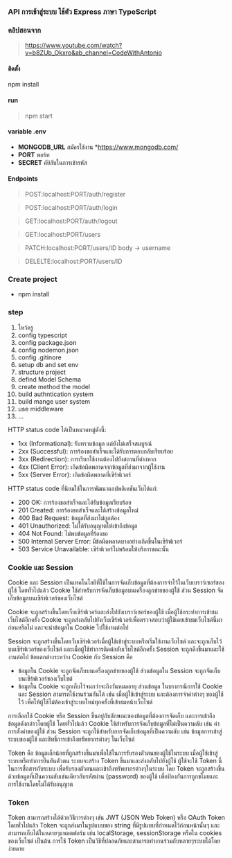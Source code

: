 ### API การเข้าสู่ระบบ ใช้ตัว Express ภาษา TypeScript

### คลิปสอนจาก

> https://www.youtube.com/watch?v=b8ZUb_Okxro&ab_channel=CodeWithAntonio

#### ติดตั้ง

npm install

#### run

> npm start

#### variable .env

- **MONGODB_URL** สมัครใช้งาน \*https://www.mongodb.com/
- **PORT** พอร์ท
- **SECRET** คัย์ลับในการเข้ารหัส

#### Endpoints

> POST:localhost:PORT/auth/register

> POST:localhost:PORT/auth/login

> GET:localhost:PORT/auth/logout

> GET:localhost:PORT/users

> PATCH:localhost:PORT/users/ID body -> username

> DELELTE:localhost:PORT/users/ID

### Create project

- npm install

### step

1. ไหว้ครู 
2. config typescript 
3. config package.json
4. config nodemon.json
5. config .gitinore
6. setup db and set env
7. structure project
8. defind Model Schema
9. create method the model
10. build authntication system
11. build mange user system
12. use middleware
13. ...

HTTP status code ได้เป็นหมวดหมู่ดังนี้:

* 1xx (Informational): รับทราบข้อมูล แต่ยังไม่เสร็จสมบูรณ์
* 2xx (Successful): การร้องขอสำเร็จและได้รับการตอบกลับเรียบร้อย
* 3xx (Redirection): การเรียกใช้งานต้องไปยังสถานที่ต่างหาก
* 4xx (Client Error): เกิดข้อผิดพลาดจากข้อมูลที่ส่งมาจากผู้ใช้งาน
* 5xx (Server Error): เกิดข้อผิดพลาดที่เซิร์ฟเวอร์

HTTP status code ที่นิยมใช้ในการพัฒนาแอปพลิเคชันเว็บได้แก่:

* 200 OK: การร้องขอสำเร็จและได้รับข้อมูลเรียบร้อย
* 201 Created: การร้องขอสำเร็จและได้สร้างข้อมูลใหม่
* 400 Bad Request: ข้อมูลที่ส่งมาไม่ถูกต้อง
* 401 Unauthorized: ไม่ได้รับอนุญาตให้เข้าถึงข้อมูล
* 404 Not Found: ไม่พบข้อมูลที่ร้องขอ
* 500 Internal Server Error: มีข้อผิดพลาดบางอย่างเกิดขึ้นในเซิร์ฟเวอร์
* 503 Service Unavailable: เซิร์ฟเวอร์ไม่พร้อมให้บริการขณะนั้น

### Cookie และ Session 
Cookie และ Session เป็นเทคโนโลยีที่ใช้ในการจัดเก็บข้อมูลที่ต้องการจำไว้ในเว็บเบราว์เซอร์ของผู้ใช้ โดยทั่วไปแล้ว Cookie ใช้สำหรับการจัดเก็บข้อมูลบนเครื่องลูกข่ายของผู้ใช้ ส่วน Session จัดเก็บข้อมูลบนเซิร์ฟเวอร์ของเว็บไซต์

Cookie จะถูกสร้างขึ้นโดยเว็บเซิร์ฟเวอร์และส่งไปยังเบราว์เซอร์ของผู้ใช้ เมื่อผู้ใช้กระทำการเข้าชมเว็บไซต์อีกครั้ง Cookie จะถูกส่งกลับไปยังเว็บเซิร์ฟเวอร์เพื่อตรวจสอบว่าผู้ใช้เคยเข้าชมเว็บไซต์นี้มาก่อนหรือไม่ และจะนำข้อมูลใน Cookie ไปใช้งานต่อไป

Session จะถูกสร้างขึ้นโดยเว็บเซิร์ฟเวอร์เมื่อผู้ใช้เข้าสู่ระบบหรือเริ่มใช้งานเว็บไซต์ และจะถูกเก็บไว้บนเซิร์ฟเวอร์ของเว็บไซต์ และเมื่อผู้ใช้ทำการติดต่อกับเว็บไซต์อีกครั้ง Session จะถูกดึงขึ้นมาและใช้งานต่อไป
ข้อแตกต่างระหว่าง Cookie กับ Session คือ

* ข้อมูลใน Cookie จะถูกจัดเก็บบนเครื่องลูกข่ายของผู้ใช้ ส่วนข้อมูลใน Session จะถูกจัดเก็บบนเซิร์ฟเวอร์ของเว็บไซต์
* ข้อมูลใน Cookie จะถูกเก็บไว้จนกว่าจะถึงวันหมดอายุ ส่วนข้อมูล ในบางกรณีการใช้ Cookie และ Session สามารถใช้งานร่วมกันได้ เช่น เมื่อผู้ใช้เข้าสู่ระบบ และต้องการจำค่าต่างๆ ของผู้ใช้ไว้ เพื่อให้ผู้ใช้ไม่ต้องเข้าสู่ระบบใหม่ทุกครั้งที่เข้าชมหน้าเว็บไซต์

การเลือกใช้ Cookie หรือ Session ขึ้นอยู่กับลักษณะของข้อมูลที่ต้องการจัดเก็บ และการเข้าถึงข้อมูลดังกล่าวโดยผู้ใช้ โดยทั่วไปแล้ว Cookie ใช้สำหรับการจัดเก็บข้อมูลที่ไม่เป็นความลับ เช่น ค่าการตั้งค่าของผู้ใช้ ส่วน Session จะถูกใช้สำหรับการจัดเก็บข้อมูลที่เป็นความลับ เช่น ข้อมูลการเข้าสู่ระบบของผู้ใช้ และสิทธิ์การเข้าถึงทรัพยากรต่างๆ ในเว็บไซต์

Token คือ ข้อมูลเล็กน้อยที่ถูกสร้างขึ้นมาเพื่อใช้ในการรับรองตัวตนของผู้ใช้ในระบบ เมื่อผู้ใช้เข้าสู่ระบบหรือทำการยืนยันตัวตน ระบบจะสร้าง Token ขึ้นมาและส่งกลับไปยังผู้ใช้ ผู้ใช้จะใช้ Token นี้ในการสื่อสารกับระบบ เพื่อรับรองตัวตนและเข้าถึงทรัพยากรต่างๆในระบบ โดย Token จะถูกสร้างขึ้นด้วยข้อมูลที่เป็นความลับเช่นเดียวกับรหัสผ่าน (password) ของผู้ใช้ เพื่อป้องกันการถูกขโมยและการใช้งานโดยไม่ได้รับอนุญาต

### Token
Token สามารถสร้างได้ด้วยวิธีการต่างๆ เช่น JWT (JSON Web Token) หรือ OAuth Token โดยทั่วไปแล้ว Token จะถูกส่งมาในรูปแบบของ string ที่มีรูปแบบที่กำหนดไว้ก่อนหน้านั้นๆ และสามารถเก็บได้ในหลายๆแพลตฟอร์ม เช่น localStorage, sessionStorage หรือใน cookies ของเว็บไซต์ เป็นต้น การใช้ Token เป็นวิธีที่ปลอดภัยและสามารถทำงานร่วมกับหลายๆระบบได้โดยง่ายดาย